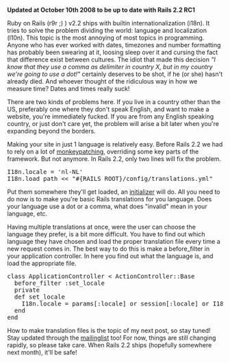 <strong>Updated at October 10th 2008 to be up to date with Rails 2.2 RC1</strong>

Ruby on Rails (r9r ;) ) v2.2 ships with builtin internationalization (i18n). It tries to solve the problem dividing the world: language and localization (l10n). This topic is the most annoying of most topics in programming. Anyone who has ever worked with dates, timezones and number formatting has probably been swearing at it, loosing sleep over it and cursing the fact that difference exist between cultures. The idiot that made this decision <em>"I know that they use a comma as delimiter in country X, but in my country we're going to use a dot!"</em> certainly deserves to be shot, if he (or she) hasn't already died. And whoever thought of the ridiculous way in how we measure time? Dates and times really suck!

There are two kinds of problems here. If you live in a country other than the US, preferably one where they don't speak English, and want to make a website, you're immediately fucked. If you are from any English speaking country, or just don't care yet, the problem will arise a bit later when you're expanding beyond the borders.

Making your site in just 1 language is relatively easy. Before Rails 2.2 we had to rely on a lot of <a href="http://agilewebdevelopment.com/plugins/dutchify">monkeypatching</a>, overriding some key parts of the framework. But not anymore. In Rails 2.2, only two lines will fix the problem.<!--more-->

<pre lang="rails">
I18n.locale = 'nl-NL'
I18n.load_path << "#{RAILS_ROOT}/config/translations.yml"
</pre>

Put them somewhere they'll get loaded, an <a href="http://ryandaigle.com/articles/2007/2/23/what-s-new-in-edge-rails-stop-littering-your-evnrionment-rb-with-custom-initializations">initializer</a> will do. All you need to do now is to make you're basic Rails translations for you language. Does your language use a dot or a comma, what does "invalid" mean in your language, etc.

Having multiple translations at once, were the user can choose the language they prefer, is a bit more difficult. You have to find out which language they have chosen and load the proper translation file every time a new request comes in. The best way to do this is make a before_filter in your application controller. In here you find out what the language is, and load the appropriate file.

<pre lang="rails">
class ApplicationController < ActionController::Base
  before_filter :set_locale
  private
  def set_locale
    I18n.locale = params[:locale] or session[:locale] or I18n.default_locale
  end
end
</pre>

How to make translation files is the topic of my next post, so stay tuned! Stay updated through the <a href="http://groups.google.com/group/rails-i18n/">mailinglist</a> too! For now, things are still changing rapidly, so please take care. When Rails 2.2 ships (hopefully somewhere next month), it'll be safe!